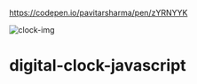 https://codepen.io/pavitarsharma/pen/zYRNYYK

![clock-img](https://user-images.githubusercontent.com/76960865/167242521-1e86b16b-a7bc-4518-acdc-f08b916916b1.png)
# digital-clock-javascript

